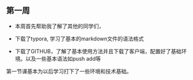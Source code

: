## 第一周

+ 本周首先帮助我了解了其他的同学们，

+ 下载了typora, 学习了基本的markdown文件的语法格式

+ 下载了GITHUB，了解了基本使用方法并且下载了客户端，配置好了基础环境。以及一些基本语法如push add等

第一节课基本为以后学习打下了一些环境和技术基础。





